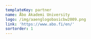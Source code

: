 ```yaml
---
templateKey: partner
name: Åbo Akademi University
logo: /img/aaenglogobasicbw2009.png
link: 'https://www.abo.fi/en/'
sortorder: 1
---
```


